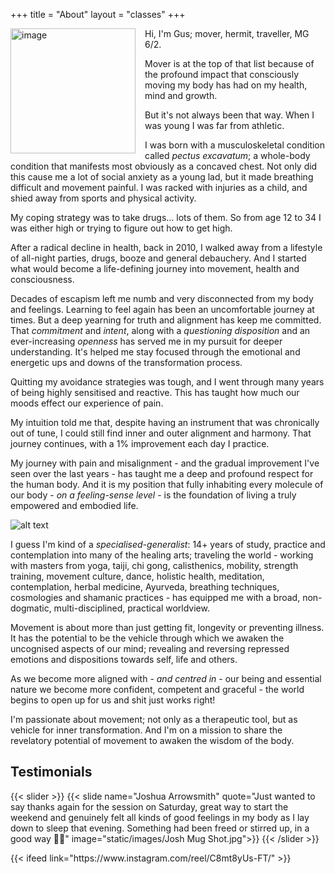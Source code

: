 +++
title = "About"
layout = "classes"
+++

<div class="article__head" style="">
    <img src="/images/gus.jpg" alt="image" height="200px" width="200px" style="float: left; margin-right: 15px;">
</div>

Hi, 
I'm Gus; mover, hermit, traveller, MG 6/2. 

Mover is at the top of that list because of the profound impact that consciously moving my body has had on my health, mind and growth. 

But it's not always been that way. When I was young I was far from athletic. 

I was born with a musculoskeletal condition called *pectus excavatum*; a whole-body condition that manifests most obviously as a concaved chest. Not only did this cause me a lot of social anxiety as a young lad, but it made breathing difficult and movement painful. I was racked with injuries as a child, and shied away from sports and physical activity. 

My coping strategy was to take drugs... lots of them. So from age 12 to 34 I was either high or trying to figure out how to get high. 

After a radical decline in health, back in 2010, I walked away from a lifestyle of all-night parties, drugs, booze and general debauchery. And I started what would become a life-defining journey into movement, health and consciousness. 

Decades of escapism left me numb and very disconnected from my body and feelings. Learning to feel again has been an uncomfortable journey at times. But a deep yearning for truth and alignment has keep me committed. That *commitment* and *intent*, along with a *questioning disposition* and an ever-increasing *openness* has served me in my pursuit for deeper understanding. It's helped me stay focused through the emotional and energetic ups and downs of the transformation process. 

Quitting my avoidance strategies was tough, and I went through many years of being highly sensitised and reactive. This has taught how much our moods effect our experience of pain. 

My intuition told me that, despite having an instrument that was chronically out of tune, I could still find inner and outer alignment and harmony. That journey continues, with a 1% improvement each day I practice. 

My journey with pain and misalignment - and the gradual improvement I've seen over the last years - has taught me a deep and profound respect for the human body. And it is my position that fully inhabiting every molecule of our body - *on a feeling-sense level* - is the foundation of living a truly empowered and embodied life. 

![alt text](/images/gusbridge.jpg)

I guess I'm kind of a *specialised-generalist*: 14+ years of study, practice and contemplation into many of the healing arts; traveling the world - working with masters from yoga, taiji, chi gong, calisthenics, mobility, strength training, movement culture, dance, holistic health, meditation, contemplation, herbal medicine, Ayurveda, breathing techniques, cosmologies and shamanic practices - has equipped me with a broad, non-dogmatic, multi-disciplined, practical worldview. 

Movement is about more than just getting fit, longevity or preventing illness. It has the potential to be the vehicle through which we awaken the uncognised aspects of our mind; revealing and reversing repressed emotions and dispositions towards self, life and others.

As we become more aligned with - *and centred in* - our being and essential nature we become more confident, competent and graceful - the world begins to open up for us and shit just works right! 

I'm passionate about movement; not only as a therapeutic tool, but as vehicle for inner transformation. And I'm on a mission to share the revelatory potential of movement to awaken the wisdom of the body. 

<!-- ![alt text](/images/58.png) -->

<!--Slider-->

## Testimonials
{{< slider >}}
  {{< slide name="Joshua Arrowsmith" quote="Just wanted to say thanks again for the session on Saturday, great way to start the weekend and genuinely felt all kinds of good feelings in my body as I lay down to sleep that evening. Something had been freed or stirred up, in a good way 🙏🏼" image="static/images/Josh Mug Shot.jpg">}}
{{< /slider >}}


<!--Instagram Feed-->
<p>
{{< ifeed link="https://www.instagram.com/reel/C8mt8yUs-FT/" >}}
</p>
